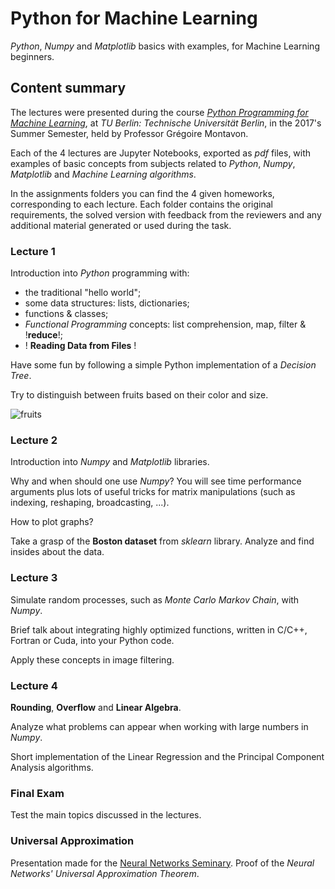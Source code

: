 # Python for Machine Learning

_Python_, _Numpy_ and _Matplotlib_ basics with examples,
for Machine Learning beginners.

## Content summary

The lectures were presented during the course 
_[Python Programming for Machine Learning](https://wiki.ml.tu-berlin.de/wiki/Main/SS17_PythonKurs)_,
at _TU Berlin: Technische Universität Berlin_, in the 2017's Summer Semester,
held by Professor Grégoire Montavon. 

Each of the 4 lectures are Jupyter Notebooks, exported as _pdf_ files,
with examples of basic concepts from subjects related to 
_Python_, _Numpy_, _Matplotlib_ and _Machine Learning algorithms_.

In the assignments folders you can find the 4 given homeworks,
corresponding to each lecture.
Each folder contains the original requirements, 
the solved version with feedback from the reviewers
and any additional material generated or used during the task.

### Lecture 1

Introduction into _Python_ programming with:
  - the traditional "hello world";
  - some data structures: lists, dictionaries;
  - functions & classes;
  - _Functional Programming_ concepts: 
  list comprehension, map, filter & !__reduce__!;
  - ! __Reading Data from Files__ !
 
Have some fun by following a simple Python implementation 
of a _Decision Tree_. 

Try to distinguish between fruits based on their color and size. 

![fruits](https://encrypted-tbn0.gstatic.com/images?q=tbn:ANd9GcQuZiVbTu0lVPFmiyxG_mQQSPEImin7o1mkoD0Zx4c-y0o1A-su7w)


### Lecture 2

Introduction into _Numpy_ and _Matplotlib_ libraries.

Why and when should one use _Numpy_? You will see time performance arguments plus 
lots of useful tricks for matrix manipulations 
(such as indexing, reshaping, broadcasting, ...).

How to plot graphs?

Take a grasp of the __Boston dataset__  from _sklearn_ library. 
Analyze and find insides about the data. 


### Lecture 3

Simulate random processes, such as _Monte Carlo Markov Chain_, with _Numpy_.

Brief talk about integrating highly optimized functions,
written in C/C++, Fortran or Cuda, into your Python code.

Apply these concepts in image filtering.

### Lecture 4

__Rounding__, __Overflow__ and __Linear Algebra__.

Analyze what problems can appear when working with large numbers in _Numpy_.

Short implementation of the Linear Regression 
and the Principal Component Analysis algorithms.

### Final Exam

Test the main topics discussed in the lectures.

### Universal Approximation

Presentation made for the 
[Neural Networks Seminary](http://wiki.ml.tu-berlin.de/wiki/Main/SS17_NN). 
Proof of the _Neural Networks' Universal Approximation Theorem_.

